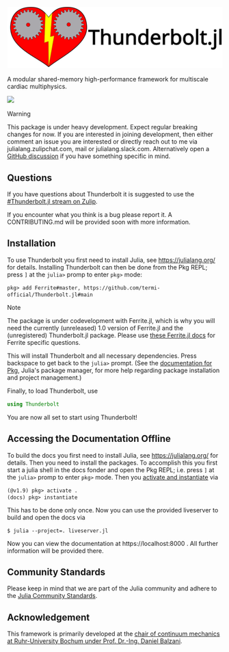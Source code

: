 <picture>
  <source media="(prefers-color-scheme: light)" srcset="docs/src/assets/logo-horizontal.svg">
  <source media="(prefers-color-scheme: dark)" srcset="docs/src/assets/logo-horizontal-dark.svg">
  <img alt="Thunderbolt.jl logo." src="docs/src/assets/logo-horizontal.svg">
</picture>

A modular shared-memory high-performance framework for multiscale cardiac multiphysics.

[![](https://img.shields.io/badge/docs-dev-blue.svg)](https://termi-official.github.io/Thunderbolt.jl/dev)

> [!WARNING]
> This package is under heavy development. Expect regular breaking changes
> for now. If you are interested in joining development, then either comment
> an issue you are interested or directly reach out to me via julialang.zulipchat.com, mail or
> julialang.slack.com. Alternatively open a [GitHub discussion](https://github.com/termi-official/Thunderbolt.jl/discussions) if you have something 
> specific in mind.

## Questions

If you have questions about Thunderbolt it is suggested to use the [#Thunderbolt.jl stream on Zulip](https://julialang.zulipchat.com/#narrow/stream/413315-Thunderbolt.2Ejl).

If you encounter what you think is a bug please report it. A CONTRIBUTING.md will be provided soon with more information.

## Installation

To use Thunderbolt you first need to install Julia, see <https://julialang.org/> for details.
Installing Thunderbolt can then be done from the Pkg REPL; press `]` at the `julia>` promp to
enter `pkg>` mode:

```
pkg> add Ferrite#master, https://github.com/termi-official/Thunderbolt.jl#main
```

> [!NOTE]
> The package is under codevelopment with Ferrite.jl, which is why you will need the currently (unreleased)
> 1.0 version of Ferrite.jl and the (unregistered) Thunderbolt.jl package. Please use [these Ferrite.jl docs](https://ferrite-fem.github.io/Ferrite.jl/dev/)
> for Ferrite specific questions.

This will install Thunderbolt and all necessary dependencies. Press backspace to get back to the
`julia>` prompt. (See the [documentation for Pkg](https://pkgdocs.julialang.org/), Julia's
package manager, for more help regarding package installation and project management.)

Finally, to load Thunderbolt, use

```julia
using Thunderbolt
```

You are now all set to start using Thunderbolt!

## Accessing the Documentation Offline

To build the docs you first need to install Julia, see <https://julialang.org/> for details.
Then you need to install the packages. To accomplish this you first start a julia shell in the 
docs fonder and open the Pkg REPL; i.e. press `]` at the `julia>` promp to
enter `pkg>` mode. Then you [activate and instantiate](https://pkgdocs.julialang.org/v1/environments/#Using-someone-else's-project) via
```
(@v1.9) pkg> activate .
(docs) pkg> instantiate
```
This has to be done only once. Now you can use the provided liveserver to build and open the docs via
```
$ julia --project=. liveserver.jl
```
Now you can view the documentation at https://localhost:8000 . All further information will be provided there.

## Community Standards

Please keep in mind that we are part of the Julia community and adhere to the [Julia Community Standards](https://julialang.org/community/standards/).

## Acknowledgement

This framework is primarily developed at the [chair of continuum mechanics at Ruhr-University Bochum under Prof. Dr.-Ing. Daniel Balzani](https://www.lkm.ruhr-uni-bochum.de/).
